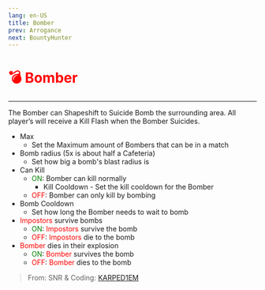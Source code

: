 ```yaml
---
lang: en-US
title: Bomber
prev: Arrogance
next: BountyHunter
---
```


# <font color=red>💣 <b>Bomber</b></font> <Badge text="Killing" type="tip" vertical="middle"/>
---

The Bomber can Shapeshift to Suicide Bomb the surrounding area. All player’s will receive a Kill Flash when the Bomber Suicides.
* Max
  * Set the Maximum amount of Bombers that can be in a match
* Bomb radius (5x is about half a Cafeteria)
  * Set how big a bomb's blast radius is
* Can Kill
  * <font color=green>ON</font>: Bomber can kill normally
    * Kill Cooldown - Set the kill cooldown for the Bomber
  * <font color=red>OFF</font>: Bomber can only kill by bombing
* Bomb Cooldown
  * Set how long the Bomber needs to wait to bomb
* <font color=red>Impostors</font> survive bombs
  * <font color=green>ON</font>: <font color=red>Impostors</font> survive the bomb
  * <font color=red>OFF</font>: <font color=red>Impostors</font> die to the bomb
* <font color=red>Bomber</font> dies in their explosion
  * <font color=green>ON</font>: <font color=red>Bomber</font> survives the bomb
  * <font color=red>OFF</font>: <font color=red>Bomber</font> dies to the bomb


> From: SNR & Coding: [KARPED1EM](https://github.com/KARPED1EM)